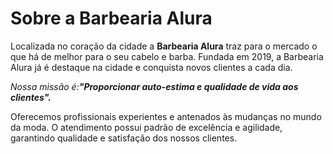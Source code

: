 <!DOCTYPE html>
<html>
  <meta charset=`UTF-8`>
  <title>Barbearia Alura</title>
  </gead>
  <body>
  <h1>Sobre a Barbearia Alura</h1>
  <p>Localizada no coração da cidade a <strong>Barbearia Alura</strong> traz para o mercado o que há de melhor para o seu cabelo e barba. Fundada em 2019, a Barbearia Alura já é destaque na cidade e conquista novos clientes a cada dia.</p1>
  
<p><em>Nossa missão é:<strong>"Proporcionar auto-estima e qualidade de vida aos clientes".</strong></em><p>
  
<p>Oferecemos profissionais experientes e antenados às mudanças no mundo da moda. O atendimento possui padrão de excelência e agilidade, garantindo qualidade e satisfação dos nossos clientes.<p>
</body>
</strong>
